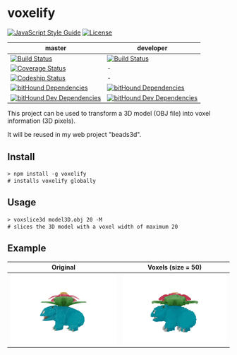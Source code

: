 # voxelify

[![JavaScript Style Guide](https://img.shields.io/badge/code%20style-standard-brightgreen.svg)](http://standardjs.com/)
[![License](http://img.shields.io/:license-mit-green.svg)](LICENSE.md)

| master            | developer           |
| ----------------- | ------------------- |
| [![Build Status](https://travis-ci.org/Lotes/voxelify.svg?branch=master)](https://travis-ci.org/Lotes/voxelify) | [![Build Status](https://travis-ci.org/Lotes/voxelify.svg?branch=developer)](https://travis-ci.org/Lotes/voxelify) |
| [![Coverage Status](https://coveralls.io/repos/github/Lotes/voxelify/badge.svg?branch=master)](https://coveralls.io/github/Lotes/voxelify?branch=master) | - |
| [![Codeship Status](https://codeship.com/projects/8ed7cc00-3280-0134-875e-56e93ee34f2b/status?branch=master)](https://codeship.com/projects/164726) | - |
| [![bitHound Dependencies](https://www.bithound.io/github/Lotes/voxelify/badges/dependencies.svg)](https://www.bithound.io/github/Lotes/voxelify/master/dependencies/npm) | [![bitHound Dependencies](https://www.bithound.io/github/Lotes/voxelify/badges/dependencies.svg)](https://www.bithound.io/github/Lotes/voxelify/developer/dependencies/npm) |
| [![bitHound Dev Dependencies](https://www.bithound.io/github/Lotes/voxelify/badges/devDependencies.svg)](https://www.bithound.io/github/Lotes/voxelify/master/dependencies/npm) | [![bitHound Dev Dependencies](https://www.bithound.io/github/Lotes/voxelify/badges/devDependencies.svg)](https://www.bithound.io/github/Lotes/voxelify/developer/dependencies/npm) |

This project can be used to transform a 3D model (OBJ file) into voxel information (3D pixels).

It will be reused in my web project "beads3d".

## Install
```
> npm install -g voxelify
# installs voxelify globally
```

## Usage
```
> voxslice3d model3D.obj 20 -M
# slices the 3D model with a voxel width of maximum 20
```

## Example

| Original          | Voxels (size = 50)  |
| ----------------- | ------------------- |
| ![](doc/mesh.gif) | ![](doc/voxels.gif) |
